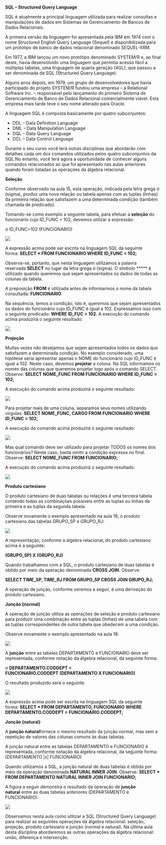 **SQL – Structured Query Language**

SQL é atualmente a principal linguagem utilizada para realizar consultas e manipulações de dados em Sistemas de Gerenciamento de Bancos de Dados Relacionais.

A primeira versão da linguagem foi apresentada pela IBM em 1974 com o nome Structured English Query Language (Sequel) e disponibilizada para um protótipo de banco de dados relacional denominado SEQUEL-XRM.

Em 1977, a IBM lançou um novo protótipo denominado SYSTEM/R e, ao final deste, havia desenvolvido uma linguagem que permitia acesso fácil a múltiplas tabelas, uma linguagem de quarta geração (4GL), que passou a ser denominada de SQL (Structured Query Language).

Alguns anos depois, em 1979, um grupo de desenvolvedores que havia participado do projeto SYSTEM/R fundou uma empresa – a Relational Software Inc. – responsável pelo lançamento do primeiro Sistema de Gerenciamento de Banco de Dados Relacional comercialmente viável. Esta empresa mais tarde teve o seu nome alterado para Oracle.

A linguagem SQL é composta basicamente por quatro subconjuntos:

- DDL – Data Definition Language
- DML – Data Manipulation Language
- DQL – Data Query Language
- DCL – Data Control Language

Durante o seu curso você terá outras disciplinas que abordarão com detalhes cada um dos comandos utilizados pelos quatro subconjuntos da SQL.No entanto, você terá agora a oportunidade de conhecer alguns comandos relacionados ao que foi apresentado nas aulas anteriores quando foram listadas as operações da álgebra relacional.

**Seleção**

Conforme observado na aula 15, esta operação, indicada pela letra grega σ (sigma), produz uma nova relação ou tabela apenas com as tuplas (linhas) da primeira relação que satisfazem a uma determinada condição (também chamada de predicado).

Tomando-se como exemplo a seguinte tabela, para efetuar a **seleção** do funcionário cujo ID_FUNC = 102, devemos utilizar a expressão:

σ ID_FUNC=102 (FUNCIONARIO)

[![](https://img.uninove.br/static/0/0/0/0/0/0/0/1/2/2/1/122131/a19i01_md80_100.jpg)](https://img.uninove.br/static/0/0/0/0/0/0/0/1/2/2/1/122131/a19i01_md80_100.jpg)

A expressão acima pode ser escrita na linguagem SQL da seguinte forma: **SELECT * FROM FUNCIONARIO WHERE ID_FUNC = 102;**

Observa-se, portanto, que nesta linguagem utilizamos a palavra reservada **SELECT** no lugar da letra grega σ (sigma). O símbolo ***** é utilizado quando queremos que sejam apresentados os dados de todas as colunas da tabela.

A preposição **FROM** é utilizada antes de informarmos o nome da tabela consultada: **FUNCIONARIO**.

Na sequência, temos a condição, isto é, queremos que sejam apresentados os dados do funcionário cujo ID_FUNC é igual a 102. Expressamos isso com o seguinte predicado: **WHERE ID_FUC = 102**. A execução do comando acima produzirá o seguinte resultado:

[![](https://img.uninove.br/static/0/0/0/0/0/0/0/1/2/2/1/122132/a19i02_md80_100.jpg)](https://img.uninove.br/static/0/0/0/0/0/0/0/1/2/2/1/122132/a19i02_md80_100.jpg)

**Projeção**

Muitas vezes não desejamos que sejam apresentados todos os dados que satisfazem a determinada condição. No exemplo considerado, uma hipótese seria apresentar apenas o NOME do funcionário cujo ID_FUNC é igual a 102. Neste caso, devemos **projetar** a coluna. Na SQL informamos os nomes das colunas que queremos projetar logo após o comando SELECT. Observe: **SELECT NOME_FUNC FROM FUNCIONARIO WHERE ID_FUNC = 102;**

A execução do comando acima produzirá o seguinte resultado:

[![](https://img.uninove.br/static/0/0/0/0/0/0/0/1/2/2/1/122134/a19i03_md80_100.jpg)](https://img.uninove.br/static/0/0/0/0/0/0/0/1/2/2/1/122134/a19i03_md80_100.jpg)

Para projetar mais de uma coluna, separamos seus nomes utilizando vírgulas: **SELECT NOME_FUNC, CARGO FROM FUNCIONARIO WHERE ID_FUNC = 102;**

A execução do comando acima produzirá o seguinte resultado:

[![](https://img.uninove.br/static/0/0/0/0/0/0/0/1/2/2/1/122135/a19i04_md80_100.jpg)](https://img.uninove.br/static/0/0/0/0/0/0/0/1/2/2/1/122135/a19i04_md80_100.jpg)

Mas qual comando deve ser utilizado para projetar TODOS os nomes dos funcionários? Neste caso, basta omitir a condição expressa no final. Observe: **SELECT NOME_FUNC FROM FUNCIONARIO;**

A execução do comando acima produzirá o seguinte resultado:

[![](https://img.uninove.br/static/0/0/0/0/0/0/0/1/2/2/1/122136/a19i05_md80_100.jpg)](https://img.uninove.br/static/0/0/0/0/0/0/0/1/2/2/1/122136/a19i05_md80_100.jpg)

**Produto cartesiano**

O produto cartesiano de duas tabelas ou relações é uma terceira tabela contendo todas as combinações possíveis entre as tuplas ou linhas da primeira e as tuplas da segunda tabela.

Observe novamente o exemplo apresentado na aula 16, o produto cartesiano das tabelas GRUPO_SP e GRUPO_RJ:

[![](https://img.uninove.br/static/0/0/0/0/0/0/0/1/2/2/1/122137/a19i06_md80_100.jpg)](https://img.uninove.br/static/0/0/0/0/0/0/0/1/2/2/1/122137/a19i06_md80_100.jpg)

A representação, conforme a álgebra relacional, do produto cartesiano acima é a seguinte:

**(GRUPO_SP) X (GRUPO_RJ)**

Quando trabalhamos com a SQL, o produto cartesiano de duas tabelas é obtido por meio da operação denominada **CROSS JOIN**. Observe:

**SELECT TIME_SP, TIME_RJ FROM GRUPO_SP CROSS JOIN GRUPO_RJ;**

A operação de junção, conforme veremos a seguir, é uma derivação do produto cartesiano.

**Junção (normal)**

A operação de junção utiliza as operações de seleção e produto cartesiano para produzir uma combinação entre as tuplas (linhas) de uma tabela com as tuplas correspondentes de outra tabela que obedecem a uma condição.

Observe novamente o exemplo apresentado na aula 18:

[![](https://img.uninove.br/static/0/0/0/0/0/0/0/1/2/2/1/122139/a19i07_md80_100.jpg)](https://img.uninove.br/static/0/0/0/0/0/0/0/1/2/2/1/122139/a19i07_md80_100.jpg)

A **junção** entre as tabelas DEPARTAMENTO e FUNCIONARIO deve ser representada, conforme notação da álgebra relacional, da seguinte forma:

σ **DEPARTAMENTO.CODDEPT = FUNCIONARIO.CODDEPT** **(DEPARTAMENTO X FUNCIONARIO)**

O resultado produzido será o seguinte:

[![](https://img.uninove.br/static/0/0/0/0/0/0/0/1/2/2/1/122138/a19i08_md80_100.jpg)](https://img.uninove.br/static/0/0/0/0/0/0/0/1/2/2/1/122138/a19i08_md80_100.jpg)

A expressão acima pode ser escrita na linguagem SQL da seguinte forma: **SELECT * FROM DEPARTAMENTO, FUNCIONARIO** **WHERE DEPARTAMENTO.CODDEPT = FUNCIONARIO.CODDEPT;**

**Junção (natural)**

A **junção natural**fornece o mesmo resultado da junção normal, mas sem a repetição de valores das colunas comuns às duas tabelas.

A junção natural entre as tabelas DEPARTAMENTO e FUNCIONARIO é representada, conforme notação da álgebra relacional, da seguinte forma: (DEPARTAMENTO |x| FUNCIONARIO)

Quando utilizamos a SQL, a junção natural de duas tabelas é obtida por meio da operação denominada **NATURAL INNER JOIN**. Observe: **SELECT * FROM DEPARTAMENTO NATURAL INNER JOIN FUNCIONARIO;**

A figura a seguir demonstra o resultado da operação de **junção natural** entre as duas tabelas anteriores (DEPARTAMENTO e FUNCIONARIO):

[![](https://img.uninove.br/static/0/0/0/0/0/0/0/1/2/2/1/122140/a19i09_md80_100.jpg)](https://img.uninove.br/static/0/0/0/0/0/0/0/1/2/2/1/122140/a19i09_md80_100.jpg)

Observamos nesta aula como utilizar a SQL (Structured Query Language) para realizar as seguintes operações da álgebra relacional: seleção, projeção, produto cartesiano e junção (normal e natural). Na última aula desta disciplina abordaremos as outras operações da álgebra relacional: união, diferença e intersecção.